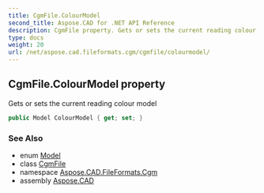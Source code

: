```yaml
---
title: CgmFile.ColourModel
second_title: Aspose.CAD for .NET API Reference
description: CgmFile property. Gets or sets the current reading colour model
type: docs
weight: 20
url: /net/aspose.cad.fileformats.cgm/cgmfile/colourmodel/
---
```

## CgmFile.ColourModel property

Gets or sets the current reading colour model

```csharp
public Model ColourModel { get; set; }
```

### See Also

* enum [Model](../../../aspose.cad.fileformats.cgm.commands/colourmodel.model/)
* class [CgmFile](../)
* namespace [Aspose.CAD.FileFormats.Cgm](../../cgmfile/)
* assembly [Aspose.CAD](../../../)


